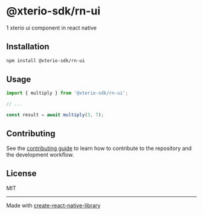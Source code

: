 # @xterio-sdk/rn-ui

1
xterio ui component in react native

## Installation

```sh
npm install @xterio-sdk/rn-ui
```

## Usage


```js
import { multiply } from '@xterio-sdk/rn-ui';

// ...

const result = await multiply(3, 7);
```


## Contributing

See the [contributing guide](CONTRIBUTING.md) to learn how to contribute to the repository and the development workflow.

## License

MIT

---

Made with [create-react-native-library](https://github.com/callstack/react-native-builder-bob)


<!--  -->
